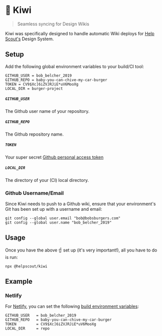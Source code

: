 # 🥝 Kiwi

> Seamless syncing for Design Wikis

Kiwi was specifically designed to handle automatic Wiki deploys for [Help Scout's](https://www.helpscout.com/) Design System.

## Setup

Add the following global environment variables to your build/CI tool:

```
GITHUB_USER = bob_belcher_2019
GITHUB_REPO = baby-you-can-chive-my-car-burger
TOKEN = CV9$Xc]6iZVJRJiE*uV6MooXg
LOCAL_DIR = burger-project
```

##### `GITHUB_USER`

The Github user name of your repository.

##### `GITHUB_REPO`

The Github repository name.

##### `TOKEN`

Your super secret [Github personal access token](https://help.github.com/articles/creating-a-personal-access-token-for-the-command-line/)

##### `LOCAL_DIR`

The directory of your (CI) local directory.

### Github Username/Email

Since Kiwi needs to push to a Github wiki, ensure that your environment's Git has been set up with a username and email:

```
git config --global user.email "bob@bobsburgers.com"
git config --global user.name "bob_belcher_2019"
```

## Usage

Once you have the above ☝️ set up (it's very important!), all you have to do is run:

```
npx @helpscout/kiwi
```

## Example

### Netlify

For [Netlify](https://www.netlify.com/), you can set the following [build environment variables](https://www.netlify.com/docs/continuous-deployment/#build-environment-variables):

```
GITHUB_USER   = bob_belcher_2019
GITHUB_REPO   = baby-you-can-chive-my-car-burger
TOKEN         = CV9$Xc]6iZVJRJiE*uV6MooXg
LOCAL_DIR     = repo
```
